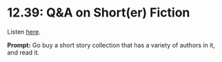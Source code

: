 # 12.39: Q&A on Short(er) Fiction 

Listen [here](http://www.writingexcuses.com/2017/09/24/12-39-qa-on-shorter-fiction/). 

**Prompt:** Go buy a short story collection that has a variety of authors in it, and read it.